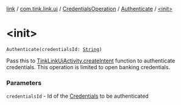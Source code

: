 [link](../../../index.md) / [com.tink.link.ui](../../index.md) / [CredentialsOperation](../index.md) / [Authenticate](index.md) / [&lt;init&gt;](./-init-.md)

# &lt;init&gt;

`Authenticate(credentialsId: `[`String`](https://kotlinlang.org/api/latest/jvm/stdlib/kotlin/-string/index.html)`)`

Pass this to [TinkLinkUiActivity.createIntent](../../-tink-link-ui-activity/create-intent.md) function to authenticate credentials.
This operation is limited to open banking credentials.

### Parameters

`credentialsId` - Id of the [Credentials](../../../com.tink.model.credentials/-credentials/index.md) to be authenticated